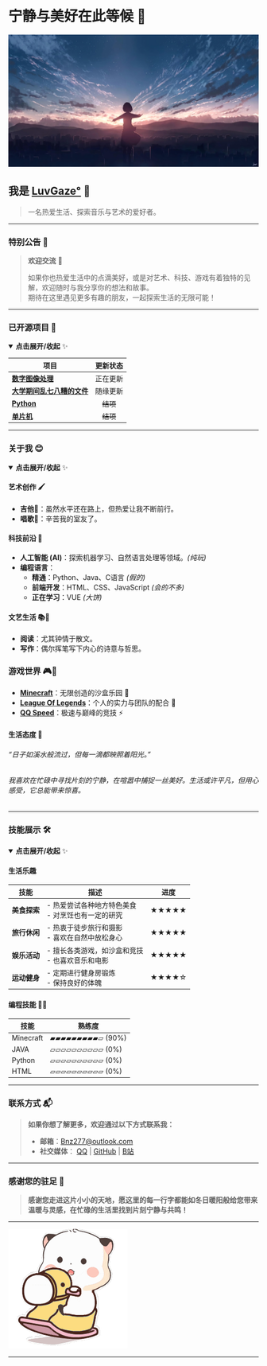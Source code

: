 # 宁静与美好在此等候 🍵

![加载图片](Picture/Background.jpg)

## 我是 [LuvGaze°](https://github.com/LuvGaze) 🌳

> 一名热爱生活、探索音乐与艺术的爱好者。

---

### 特别公告 📖

> **欢迎交流** 🌟
>
> 如果你也热爱生活中的点滴美好，或是对艺术、科技、游戏有着独特的见解，欢迎随时与我分享你的想法和故事。  
> 期待在这里遇见更多有趣的朋友，一起探索生活的无限可能！

---

### 已开源项目 🚀

<details open>
  <summary><strong>点击展开/收起</strong> ✨</summary>

| 项目                                                          | 更新状态    |
|-------------------------------------------------------------|---------|
| [**数字图像处理**](https://github.com/LuvGaze/School/tree/数字图像处理)  | 正在更新    |
| [**大学期间乱七八糟的文件**](https://github.com/LuvGaze/School/tree/其他) | 随缘更新    |
| [**Python**](https://github.com/LuvGaze/School/tree/Python)  | 　~~结项~~ |
| [**单片机**](https://github.com/LuvGaze/School/tree/单片机)        | 　~~结项~~ |

</details>

---

### 关于我 😊

<details open>
  <summary><strong>点击展开/收起</strong> ✨</summary>

#### 艺术创作 🖌️

- **吉他🎸**：虽然水平还在路上，但热爱让我不断前行。
- **唱歌🎤**：辛苦我的室友了。

#### 科技前沿 🤖

- **人工智能 (AI)**：探索机器学习、自然语言处理等领域。*(纯玩)*
- **编程语言**：
  - **精通**：Python、Java、C语言 *(假的)*
  - **前端开发**：HTML、CSS、JavaScript *(会的不多)*
  - **正在学习**：VUE *(大饼)*

#### 文艺生活 📚🌟

- **阅读**：尤其钟情于散文。
- **写作**：偶尔挥笔写下内心的诗意与哲思。

### 游戏世界 🎮🚀

- **[Minecraft](https://www.minecraft.net)**：无限创造的沙盒乐园 🎲
- **[League Of Legends](https://www.leagueoflegends.com/en-us/)**：个人的实力与团队的配合 🤝
- **[QQ Speed](https://speedm.qq.com/main.shtml)**：极速与巅峰的竞技 ⚡

#### 生活态度 🌱

###### “日子如溪水般流过，但每一滴都映照着阳光。”
###### 我喜欢在忙碌中寻找片刻的宁静，在喧嚣中捕捉一丝美好。生活或许平凡，但用心感受，它总能带来惊喜。

</details>

---

### 技能展示 🛠️

<details open>
  <summary><strong>点击展开/收起</strong> ✨</summary>

#### 生活乐趣

| 技能       | 描述                             | 进度    |
|----------|--------------------------------|-------|
| **美食探索** | - 热爱尝试各种地方特色美食<br>- 对烹饪也有一定的研究 | ★★★★★ |
| **旅行休闲** | - 热衷于徒步旅行和摄影<br>- 喜欢在自然中放松身心   | ★★★★★ |
| **娱乐活动** | - 擅长各类游戏，如沙盒和竞技<br>- 也喜欢音乐和电影  | ★★★★★ |
| **运动健身** | - 定期进行健身房锻炼<br>- 保持良好的体魄       | ★★★★☆ |

#### 编程技能 🧑‍💻

| 技能        | 熟练度              |
|-----------|------------------|
| Minecraft | ▰▰▰▰▰▰▰▰▰▱ (90%) |
| JAVA      | ▱▱▱▱▱▱▱▱▱▱ (0%)  |
| Python    | ▱▱▱▱▱▱▱▱▱▱ (0%)  |
| HTML      | ▱▱▱▱▱▱▱▱▱▱ (0%)  |

</details>

---

### 联系方式 📬

> **如果你想了解更多，欢迎通过以下方式联系我：**
> 
> - **邮箱**：[Bnz277@outlook.com](mailto:Bnz277@outlook.com)
> - **社交媒体**：
  [QQ](https://user.qzone.qq.com/2773434682) |
  [GitHub](https://github.com/LuvGaze) |
  [B站](https://space.bilibili.com/473335461)

---

### 感谢您的驻足 🌟

> **感谢您走进这片小小的天地，愿这里的每一行字都能如冬日暖阳般给您带来温暖与灵感，在忙碌的生活里找到片刻宁静与共鸣！**

---

![加载图片](Picture/三团.gif)

---

